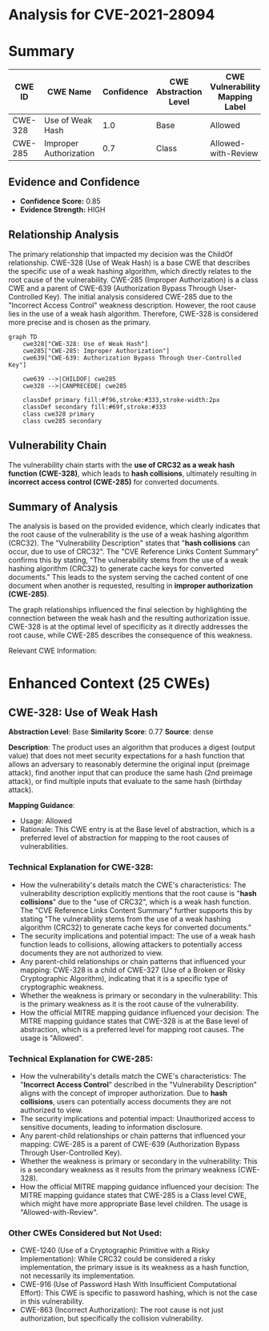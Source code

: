 # Analysis for CVE-2021-28094

# Summary
| CWE ID | CWE Name | Confidence | CWE Abstraction Level | CWE Vulnerability Mapping Label | CWE-Vulnerability Mapping Notes |
|---|---|---|---|---|---|
| CWE-328 | Use of Weak Hash | 1.0 | Base | Allowed | Primary CWE |
| CWE-285 | Improper Authorization | 0.7 | Class | Allowed-with-Review | Secondary Candidate |

## Evidence and Confidence

*   **Confidence Score:** 0.85
*   **Evidence Strength:** HIGH

## Relationship Analysis
The primary relationship that impacted my decision was the ChildOf relationship. CWE-328 (Use of Weak Hash) is a base CWE that describes the specific use of a weak hashing algorithm, which directly relates to the root cause of the vulnerability.
CWE-285 (Improper Authorization) is a class CWE and a parent of CWE-639 (Authorization Bypass Through User-Controlled Key). The initial analysis considered CWE-285 due to the "Incorrect Access Control" weakness description. However, the root cause lies in the use of a weak hash algorithm. Therefore, CWE-328 is considered more precise and is chosen as the primary.
```mermaid
graph TD
    cwe328["CWE-328: Use of Weak Hash"]
    cwe285["CWE-285: Improper Authorization"]
    cwe639["CWE-639: Authorization Bypass Through User-Controlled Key"]

    cwe639 -->|CHILDOF| cwe285
    cwe328 -->|CANPRECEDE| cwe285

    classDef primary fill:#f96,stroke:#333,stroke-width:2px
    classDef secondary fill:#69f,stroke:#333
    class cwe328 primary
    class cwe285 secondary
```

## Vulnerability Chain
The vulnerability chain starts with the **use of CRC32 as a weak hash function (CWE-328)**, which leads to **hash collisions**, ultimately resulting in **incorrect access control (CWE-285)** for converted documents.

## Summary of Analysis
The analysis is based on the provided evidence, which clearly indicates that the root cause of the vulnerability is the use of a weak hashing algorithm (CRC32). The "Vulnerability Description" states that "**hash collisions** can occur, due to use of CRC32". The "CVE Reference Links Content Summary" confirms this by stating, "The vulnerability stems from the use of a weak hashing algorithm (CRC32) to generate cache keys for converted documents." This leads to the system serving the cached content of one document when another is requested, resulting in **improper authorization (CWE-285)**.

The graph relationships influenced the final selection by highlighting the connection between the weak hash and the resulting authorization issue. CWE-328 is at the optimal level of specificity as it directly addresses the root cause, while CWE-285 describes the consequence of this weakness.

Relevant CWE Information:

# Enhanced Context (25 CWEs)

## CWE-328: Use of Weak Hash
**Abstraction Level**: Base
**Similarity Score**: 0.77
**Source**: dense

**Description**:
The product uses an algorithm that produces a digest (output value) that does not meet security expectations for a hash function that allows an adversary to reasonably determine the original input (preimage attack), find another input that can produce the same hash (2nd preimage attack), or find multiple inputs that evaluate to the same hash (birthday attack).

**Mapping Guidance**:
- Usage: Allowed
- Rationale: This CWE entry is at the Base level of abstraction, which is a preferred level of abstraction for mapping to the root causes of vulnerabilities.

### Technical Explanation for CWE-328:
- How the vulnerability's details match the CWE's characteristics: The vulnerability description explicitly mentions that the root cause is "**hash collisions**" due to the "use of CRC32", which is a weak hash function. The "CVE Reference Links Content Summary" further supports this by stating "The vulnerability stems from the use of a weak hashing algorithm (CRC32) to generate cache keys for converted documents."
- The security implications and potential impact: The use of a weak hash function leads to collisions, allowing attackers to potentially access documents they are not authorized to view.
- Any parent-child relationships or chain patterns that influenced your mapping: CWE-328 is a child of CWE-327 (Use of a Broken or Risky Cryptographic Algorithm), indicating that it is a specific type of cryptographic weakness.
- Whether the weakness is primary or secondary in the vulnerability: This is the primary weakness as it is the root cause of the vulnerability.
- How the official MITRE mapping guidance influenced your decision: The MITRE mapping guidance states that CWE-328 is at the Base level of abstraction, which is a preferred level for mapping root causes. The usage is "Allowed".

### Technical Explanation for CWE-285:
- How the vulnerability's details match the CWE's characteristics: The "**Incorrect Access Control**" described in the "Vulnerability Description" aligns with the concept of improper authorization. Due to **hash collisions**, users can potentially access documents they are not authorized to view.
- The security implications and potential impact: Unauthorized access to sensitive documents, leading to information disclosure.
- Any parent-child relationships or chain patterns that influenced your mapping: CWE-285 is a parent of CWE-639 (Authorization Bypass Through User-Controlled Key).
- Whether the weakness is primary or secondary in the vulnerability: This is a secondary weakness as it results from the primary weakness (CWE-328).
- How the official MITRE mapping guidance influenced your decision: The MITRE mapping guidance states that CWE-285 is a Class level CWE, which might have more appropriate Base level children. The usage is "Allowed-with-Review".

### Other CWEs Considered but Not Used:
- CWE-1240 (Use of a Cryptographic Primitive with a Risky Implementation): While CRC32 could be considered a risky implementation, the primary issue is its weakness as a hash function, not necessarily its implementation.
- CWE-916 (Use of Password Hash With Insufficient Computational Effort): This CWE is specific to password hashing, which is not the case in this vulnerability.
- CWE-863 (Incorrect Authorization): The root cause is not just authorization, but specifically the collision vulnerability.
